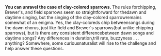 **You can unravel the case of clay-colored sparrows.** The rules forchipping, Brewer's, and field sparrows seem so straightforward for thedawn and daytime singing, but the singing of the clay-colored sparrowremains somewhat of an enigma. Yes, the clay-coloreds chip betweensongs during the dawn chorus, just like field and Brewer's sparrows(but unlike chipping sparrows), but is there any consistent differencebetween dawn songs and daytime songs? Any differences in duration,trill rate, buzzyness . . . anything? Somewhere, some curiousnaturalist will rise to the challenge and help answer these questions.

